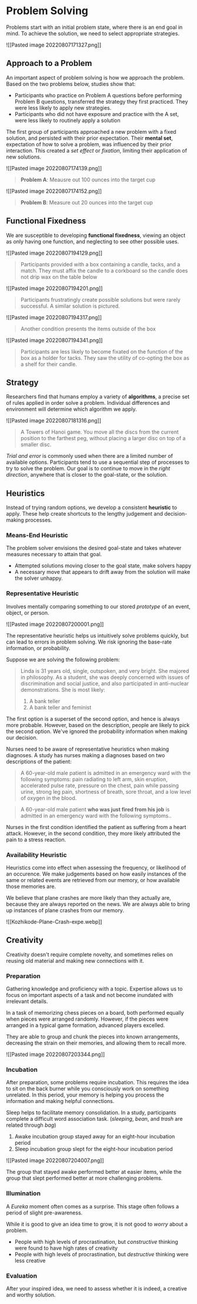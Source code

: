 # Problem Solving
Problems start with an initial problem state, where there is an end goal in mind. To achieve the solution, we need to select appropriate strategies.

![[Pasted image 20220807171327.png]]

## Approach to a Problem
An important aspect of problem solving is how we approach the problem. Based on the two problems below, studies show that:
* Participants who practice on Problem A questions before performing Problem B questions, transferred the strategy they first practiced. They were less likely to apply new strategies.
* Participants who did not have exposure and practice with the A set, were less likely to routinely apply a solution

The first group of participants approached a new problem with a fixed solution, and persisted with their prior expectation. Their **mental set**, expectation of how to solve a problem, was influenced by their prior interaction. This created a *set effect* or *fixation*, limiting their application of new solutions.

![[Pasted image 20220807174139.png]]
> **Problem A**: Meausre out 100 ounces into the target cup

![[Pasted image 20220807174152.png]]
> **Problem B**: Measure out 20 ounces into the target cup

## Functional Fixedness
We are susceptible to developing **functional fixedness**, viewing an object as only having one function, and neglecting to see other possible uses.

![[Pasted image 20220807194129.png]]
> Participants provided with a box containing a candle, tacks, and a match. They must affix the candle to a corkboard so the candle does not drip wax on the table below

![[Pasted image 20220807194201.png]]
> Participants frustratingly create possible solutions but were rarely successful. A similar solution is pictured.

![[Pasted image 20220807194317.png]]
> Another condition presents the items outside of the box

![[Pasted image 20220807194341.png]]
> Participants are less likely to become fixated on the function of the box as a holder for tacks. They saw the utility of co-opting the box as a shelf for their candle.

## Strategy
Researchers find that humans employ a variety of **algorithms**, a precise set of rules applied in order solve a problem. Individual differences and environment will determine which algorithm we apply.

![[Pasted image 20220807181316.png]]
> A Towers of Hanoi game. You move all the discs from the current position to the farthest peg, without placing a larger disc on top of a smaller disc.

*Trial and error* is commonly used when there are a limited number of available options. Participants tend to use a sequential step of processes to try to solve the problem. Our goal is to continue to move in the *right direction*, anywhere that is closer to the goal-state, or the solution.

## Heuristics
Instead of trying random options, we develop a consistent **heuristic** to apply. These help create shortcuts to the lengthy judgement and decision-making processes.

### Means-End Heuristic
The problem solver envisions the desired goal-state and takes whatever measures necessary to attain that goal.
* Attempted solutions moving closer to the goal state, make solvers happy
* A necessary move that appears to drift away from the solution will make the solver unhappy.

### Representative Heuristic
Involves mentally comparing something to our stored *prototype* of an event, object, or person.

![[Pasted image 20220807200001.png]]

The representative heuristic helps us intuitively solve problems quickly, but can lead to errors in problem solving. We risk ignoring the base-rate information, or probability.

Suppose we are solving the following problem:

> Linda is 31 years old, single, outspoken, and very bright. She majored in philosophy. As a student, she was deeply concerned with issues of discrimination and social justice, and also participated in anti-nuclear demonstrations. She is most likely:
> 1. A bank teller
> 2. A bank teller and feminist

The first option is a superset of the second option, and hence is always more probable. However, based on the description, people are likely to pick the second option. We've ignored the probability information when making our decision.

Nurses need to be aware of representative heuristics when making diagnoses. A study has nurses making a diagnoses based on two descriptions of the patient:

> A 60-year-old male patient is admitted in an emergency ward with the following symptoms: pain radiating to left arm, skin eruption, accelerated pulse rate, pressure on the chest, pain while passing urine, strong leg pain, shortness of breath, sore throat, and a low level of oxygen in the blood.

> A 60-year-old male patient **who was just fired from his job** is admitted in an emergency ward with the following symptoms..

Nurses in the first condition identified the patient as suffering from a heart attack. However, in the second condition, they more likely attributed the pain to a stress reaction.

### Availability Heuristic
Heuristics come into effect when assessing the frequency, or likelihood of an occurence. We make judgements based on how easily instances of the same or related events are retrieved from our memory, or how available those memories are.

We believe that plane crashes are more likely than they actually are, because they are always reported on the news. We are always able to bring up instances of plane crashes from our memory.

![[Kozhikode-Plane-Crash-expe.webp]]

## Creativity
Creativity doesn't require complete novelty, and sometimes relies on reusing old material and making new connections with it.

### Preparation
Gathering knowledge and proficiency with a topic. Expertise allows us to focus on important aspects of a task and not become inundated with irrelevant details.

In a task of memorizing chess pieces on a board, both performed equally when pieces were arranged randomly. However, if the pieces were arranged in a typical game formation, advanced players excelled.

They are able to group and chunk the pieces into known arrangements, decreasing the strain on their memories, and allowing them to recall more.

![[Pasted image 20220807203344.png]]

### Incubation
After preparation, some problems require incubation. This requires the idea to sit on the back burner while you consciously work on something unrelated. In this period, your memory is helping you process the information and making helpful connections.

Sleep helps to facilitate memory consolidation. In a study, participants complete a difficult word association task. (*sleeping*, *bean*, and *trash* are related through *bag*)
1. Awake incubation group stayed away for an eight-hour incubation period
2. Sleep incubation group slept for the eight-hour incubation period

![[Pasted image 20220807204007.png]]

The group that stayed awake performed better at easier items, while the group that slept performed better at more challenging problems.

### Illumination
A *Eureka* moment often comes as a surprise. This stage often follows a period of slight pre-awareness.

While it is good to give an idea time to grow, it is not good to *worry* about a problem.
* People with high levels of procrastination, but *constructive* thinking were found to have high rates of creativity
* People with high levels of procrastination, but *destructive* thinking were less creative

### Evaluation
After your inspired idea, we need to assess whether it is indeed, a creative and worthy solution.